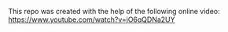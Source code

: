 This repo was created with the help of the following online video: https://www.youtube.com/watch?v=jO6qQDNa2UY